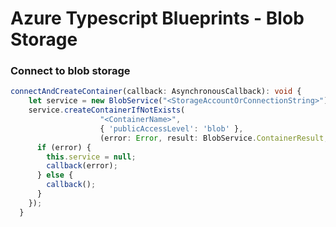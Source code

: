 # Azure Typescript Blueprints - Blob Storage

### Connect to blob storage

```Typescript
connectAndCreateContainer(callback: AsynchronousCallback): void {
    let service = new BlobService("<StorageAccountOrConnectionString>");
    service.createContainerIfNotExists(
                    "<ContainerName>", 
                    { 'publicAccessLevel': 'blob' },  
                    (error: Error, result: BlobService.ContainerResult, response: ServiceResponse) => {
      if (error) {
        this.service = null;
        callback(error);
      } else {
        callback();
      }
    });
  }
```